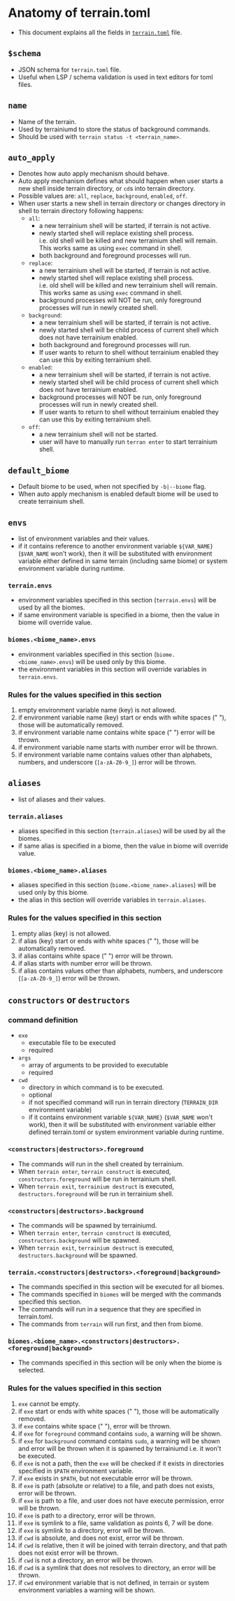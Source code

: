 # Anatomy of terrain.toml

- This document explains all the fields in [`terrain.toml`](../example_configs/terrain.example.toml) file.

## `$schema`

- JSON schema for `terrain.toml` file.
- Useful when LSP / schema validation is used in text editors for toml files.

## `name`

- Name of the terrain.
- Used by terrainiumd to store the status of background commands.
- Should be used with `terrain status -t <terrain_name>`.

## `auto_apply`

- Denotes how auto apply mechanism should behave.
- Auto apply mechanism defines what should happen when user starts a new shell
  inside terrain directory, or `cd`s into terrain directory.
- Possible values are: `all`, `replace`, `background`, `enabled`, `off`.
- When user starts a new shell in terrain directory or changes directory in shell
  to terrain directory following happens:
  - `all`:
    - a new terrainium shell will be started, if terrain is not active.
    - newly started shell will replace existing shell process.  
       i.e. old shell will be killed and new terrainium shell will remain.
      This works same as using `exec` command in shell.
    - both background and foreground processes will run.
  - `replace`:
    - a new terrainium shell will be started, if terrain is not active.
    - newly started shell will replace existing shell process.  
       i.e. old shell will be killed and new terrainium shell will remain.
      This works same as using `exec` command in shell.
    - background processes will NOT be run, only foreground processes will run
      in newly created shell.
  - `background`:
    - a new terrainium shell will be started, if terrain is not active.
    - newly started shell will be child process of current shell which does not have
      terrainium enabled.
    - both background and foreground processes will run.
    - If user wants to return to shell without terrainium enabled
      they can use this by exiting terrainium shell.
  - `enabled`:
    - a new terrainium shell will be started, if terrain is not active.
    - newly started shell will be child process of current shell which does not have
      terrainium enabled.
    - background processes will NOT be run, only foreground processes will run
      in newly created shell.
    - If user wants to return to shell without terrainium enabled
      they can use this by exiting terrainium shell.
  - `off`:
    - a new terrainium shell will not be started.
    - user will have to manually run `terran enter` to start terrainium shell.

## `default_biome`

- Default biome to be used, when not specified by `-b|--biome` flag.
- When auto apply mechanism is enabled default biome will be used to create terrainium shell.

## `envs`

- list of environment variables and their values.
- if it contains reference to another environment variable `${VAR_NAME}` (`$VAR_NAME` won't work),
  then it will be substituted with environment variable either defined in same terrain
  (including same biome) or system environment variable during runtime.

### `terrain.envs`

- environment variables specified in this section (`terrain.envs`) will be used by all the biomes.
- if same environment variable is specified in a biome, then the value in biome will override value.

### `biomes.<biome_name>.envs`

- environment variables specified in this section (`biome.<biome_name>.envs`) will be used only by this biome.
- the environment variables in this section will override variables in `terrain.envs`.

### Rules for the values specified in this section

1. empty environment variable name (key) is not allowed.
2. if environment variable name (key) start or ends with white spaces (" "),
   those will be automatically removed.
3. if environment variable name contains white space (" ") error will be thrown.
4. if environment variable name starts with number error will be thrown.
5. if environment variable name contains values other than alphabets, numbers, and
   underscore (`[a-zA-Z0-9_]`) error will be thrown.

## `aliases`

- list of aliases and their values.

### `terrain.aliases`

- aliases specified in this section (`terrain.aliases`) will be used by all the biomes.
- if same alias is specified in a biome, then the value in biome will override value.

### `biomes.<biome_name>.aliases`

- aliases specified in this section (`biome.<biome_name>.aliases`) will be used only by this biome.
- the alias in this section will override variables in `terrain.aliases`.

### Rules for the values specified in this section

1. empty alias (key) is not allowed.
2. if alias (key) start or ends with white spaces (" "), those will be automatically removed.
3. if alias contains white space (" ") error will be thrown.
4. if alias starts with number error will be thrown.
5. if alias contains values other than alphabets, numbers, and underscore (`[a-zA-Z0-9_]`)
   error will be thrown.

## `constructors` or `destructors`

### command definition

- `exe`
  - executable file to be executed
  - required
- `args`
  - array of arguments to be provided to executable
  - required
- `cwd`
  - directory in which command is to be executed.
  - optional
  - if not specified command will run in terrain directory (`TERRAIN_DIR` environment variable)
  - if it contains environment variable `${VAR_NAME}` (`$VAR_NAME` won't work),
    then it will be substituted with environment variable either defined terrain.toml or
    system environment variable during runtime.

### `<constructors|destructors>.foreground`

- The commands will run in the shell created by terrainium.
- When `terrain enter`, `terrain construct` is executed, `constructors.foreground`
  will be run in terrainium shell.
- When `terrain exit`, `terrainium destruct` is executed, `destructors.foreground`
  will be run in terrainium shell.

### `<constructors|destructors>.background`

- The commands will be spawned by terrainiumd.
- When `terrain enter`, `terrain construct` is executed, `constructors.background`
  will be spawned.
- When `terrain exit`, `terrainium destruct` is executed, `destructors.background`
  will be spawned.

### `terrain.<constructors|destructors>.<foreground|background>`

- The commands specified in this section will be executed for all biomes.
- The commands specified in `biomes` will be merged with the commands specified
  this section.
- The commands will run in a sequence that they are specified in terrain.toml.
- The commands from `terrain` will run first, and then from biome.

### `biomes.<biome_name>.<constructors|destructors>.<foreground|background>`

- The commands specified in this section will be only when the biome is selected.

### Rules for the values specified in this section

1. `exe` cannot be empty.
2. if `exe` start or ends with white spaces (" "), those will be automatically removed.
3. if `exe` contains white space (" "), error will be thrown.
4. if `exe` for `foreground` command contains `sudo`, a warning will be shown.
5. if `exe` for `background` command contains `sudo`, a warning will be shown and
   error will be thrown when it is spawned by terrainiumd i.e. it won't be executed.
6. if `exe` is not a path, then the `exe` will be checked if it exists in
   directories specified in `$PATH` environment variable.
7. if `exe` exists in `$PATH`, but not executable error will be thrown.
8. if `exe` is path (absolute or relative) to a file, and path does not exists, error will be thrown.
9. if `exe` is path to a file, and user does not have execute permission, error will be thrown.
10. if `exe` is path to a directory, error will be thrown.
11. if `exe` is symlink to a file, same validation as points 6, 7 will be done.
12. if `exe` is symlink to a directory, error will be thrown.
13. if `cwd` is absolute, and does not exist, error will be thrown.
14. if `cwd` is relative, then it will be joined with terrain directory,
    and that path does not exist error will be thrown.
15. if `cwd` is not a directory, an error will be thrown.
16. if `cwd` is a symlink that does not resolves to directory,
    an error will be thrown.
17. if `cwd` environment variable that is not defined,
    in terrain or system environment variables a warning will be shown.
